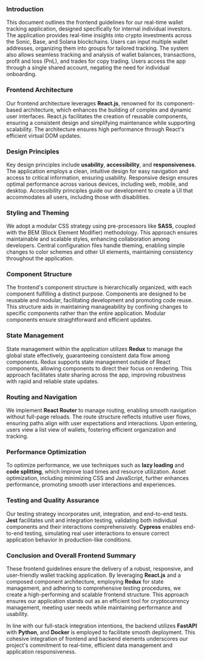 ### Introduction

This document outlines the frontend guidelines for our real-time wallet tracking application, designed specifically for internal individual investors. The application provides real-time insights into crypto investments across the Sonic, Base, and Solana blockchains. Users can input multiple wallet addresses, organizing them into groups for tailored tracking. The system also allows seamless tracking and analysis of wallet balances, transactions, profit and loss (PnL), and trades for copy trading. Users access the app through a single shared account, negating the need for individual onboarding.

### Frontend Architecture

Our frontend architecture leverages **React.js**, renowned for its component-based architecture, which enhances the building of complex and dynamic user interfaces. React.js facilitates the creation of reusable components, ensuring a consistent design and simplifying maintenance while supporting scalability. The architecture ensures high performance through React's efficient virtual DOM updates.

### Design Principles

Key design principles include **usability**, **accessibility**, and **responsiveness**. The application employs a clean, intuitive design for easy navigation and access to critical information, ensuring usability. Responsive design ensures optimal performance across various devices, including web, mobile, and desktop. Accessibility principles guide our development to create a UI that accommodates all users, including those with disabilities.

### Styling and Theming

We adopt a modular CSS strategy using pre-processors like **SASS**, coupled with the BEM (Block Element Modifier) methodology. This approach ensures maintainable and scalable styles, enhancing collaboration among developers. Central configuration files handle theming, enabling simple changes to color schemes and other UI elements, maintaining consistency throughout the application.

### Component Structure

The frontend's component structure is hierarchically organized, with each component fulfilling a distinct purpose. Components are designed to be reusable and modular, facilitating development and promoting code reuse. This structure aids in maintaining manageability by confining changes to specific components rather than the entire application. Modular components ensure straightforward and efficient updates.

### State Management

State management within the application utilizes **Redux** to manage the global state effectively, guaranteeing consistent data flow among components. Redux supports state management outside of React components, allowing components to direct their focus on rendering. This approach facilitates state sharing across the app, improving robustness with rapid and reliable state updates.

### Routing and Navigation

We implement **React Router** to manage routing, enabling smooth navigation without full-page reloads. The route structure reflects intuitive user flows, ensuring paths align with user expectations and interactions. Upon entering, users view a list view of wallets, fostering efficient organization and tracking.

### Performance Optimization

To optimize performance, we use techniques such as **lazy loading** and **code splitting**, which improve load times and resource utilization. Asset optimization, including minimizing CSS and JavaScript, further enhances performance, promoting smooth user interactions and experiences.

### Testing and Quality Assurance

Our testing strategy incorporates unit, integration, and end-to-end tests. **Jest** facilitates unit and integration testing, validating both individual components and their interactions comprehensively. **Cypress** enables end-to-end testing, simulating real user interactions to ensure correct application behavior in production-like conditions.

### Conclusion and Overall Frontend Summary

These frontend guidelines ensure the delivery of a robust, responsive, and user-friendly wallet tracking application. By leveraging **React.js** and a composed component architecture, employing **Redux** for state management, and adhering to comprehensive testing procedures, we create a high-performing and scalable frontend structure. This approach ensures our application stands out as an efficient tool for cryptocurrency management, meeting user needs while maintaining performance and usability.

In line with our full-stack integration intentions, the backend utilizes **FastAPI** with **Python**, and **Docker** is employed to facilitate smooth deployment. This cohesive integration of frontend and backend elements underscores our project's commitment to real-time, efficient data management and application responsiveness.
